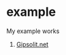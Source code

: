 # example
My example works

1. [Gipsolit.net](https://github.com/Amir-Gimadiev/example/tree/main/Gipsolit)
